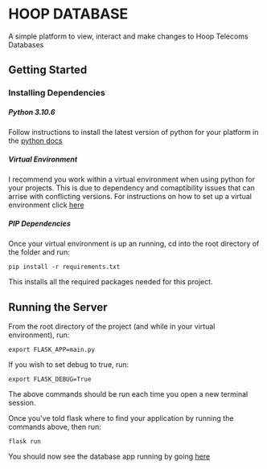 # HOOP DATABASE
A simple platform to view, interact and make changes to Hoop Telecoms Databases

## Getting Started

### Installing Dependencies
##### Python 3.10.6
Follow instructions to install the latest version of python for your platform in the [python docs](https://www.python.org/downloads/)

##### Virtual Environment
I recommend you work within a virtual environment when using python for your projects. This is due to dependency and comaptibility issues that can arrise with conflicting versions. 
For instructions on how to set up a virtual environment click [here](https://packaging.python.org/en/latest/guides/installing-using-pip-and-virtual-environments/)

##### PIP Dependencies
Once your virtual environment is up an running, cd into the root directory of the folder and run:

`pip install -r requirements.txt`

This installs all the required packages needed for this project.

## Running the Server
From the root directory of the project (and while in your virtual environment), run:

`export FLASK_APP=main.py`

If you wish to set debug to true, run:

`export FLASK_DEBUG=True`

The above commands should be run each time you open a new terminal session.

Once you've told flask where to find your application by running the commands above, then run:

`flask run`

You should now see the database app running by going [here](http://127.0.0.1/)